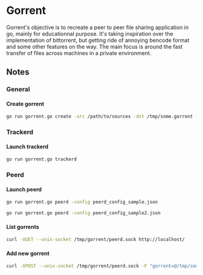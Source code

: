 # Gorrent

Gorrent's objective is to recreate a peer to peer file sharing application in go, mainly for educationnal purpose.
It's taking inspiration over the implementation of bittorrent, but getting ride of annoying bencode format and some other features on the way. The main focus is around the fast transfer of files across machines in a private environment.

## Notes

### General

#### Create gorrent
```bash
go run gorrent.go create -src /path/to/sources -dst /tmp/some.gorrent -announce 127.0.0.1:4444
```

### Trackerd

#### Launch trackerd
```bash
go run gorrent.go trackerd
```

### Peerd

#### Launch peerd
```bash
go run gorrent.go peerd -config peerd_config_sample.json
```

```bash
go run gorrent.go peerd -config peerd_config_sample2.json
```

#### List gorrents
```bash
curl -XGET --unix-socket /tmp/gorrent/peerd.sock http://localhost/
```

#### Add new gorrent
```bash
curl -XPOST --unix-socket /tmp/gorrent/peerd.sock -F "gorrent=@/tmp/some.gorrent" -F "path=/path/to/storage/"  http://localhost/add
```

